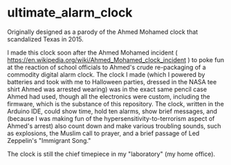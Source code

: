 # ultimate_alarm_clock
Originally designed as a parody of the Ahmed Mohamed clock that scandalized Texas in 2015.


I made this clock soon after the Ahmed Mohamed incident ( https://en.wikipedia.org/wiki/Ahmed_Mohamed_clock_incident ) to poke fun at the
reaction of school officials to Ahmed's crude re-packaging of a commodity digital alarm clock.  The clock I made (which I powered
by batteries and took with me to Halloween parties, dressed in the NASA tee shirt Ahmed was arrested wearing) was in the exact same pencil
case Ahmed had used, though all the electronics were custom, including the firmware, which is the substance of this repository.  The clock, written in the Arduino IDE, could show time, hold ten alarms, show brief messages, and (because I was making fun of the hypersensitivity-to-terrorism aspect of Ahmed's arrest) also count down and make various troubling sounds, such as explosions, 
the Muslim call to prayer, and a brief passage of Led Zeppelin's "Immigrant Song."

The clock is still the chief timepiece in my "laboratory" (my home office).
